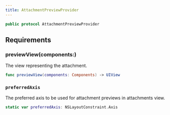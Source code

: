 ```yaml
---
title: AttachmentPreviewProvider
---
```


``` swift
public protocol AttachmentPreviewProvider 
```

## Requirements

### previewView(components:​)

The view representing the attachment.

``` swift
func previewView(components: Components) -> UIView
```

### `preferredAxis`

The preferred axis to be used for attachment previews in attachments view.

``` swift
static var preferredAxis: NSLayoutConstraint.Axis 
```

